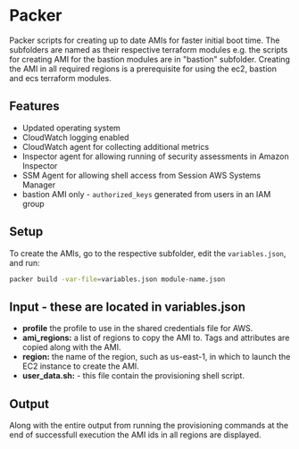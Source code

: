 # Packer
Packer scripts for creating up to date AMIs for faster initial boot time.
The subfolders are named as their respective terraform modules e.g. the scripts 
for creating AMI for the bastion modules are in "bastion" subfolder.
Creating the AMI in all required regions is a prerequisite for using the ec2, bastion and ecs terraform modules.

## Features
- Updated operating system 
- CloudWatch logging enabled
- CloudWatch agent for collecting additional metrics
- Inspector agent for allowing running of security assessments in Amazon Inspector
- SSM Agent for allowing shell access from Session AWS Systems Manager
- bastion AMI only - `authorized_keys` generated from users in an IAM group

## Setup
To create the AMIs, go to the respective subfolder, edit the `variables.json`, and run:
```bash
packer build -var-file=variables.json module-name.json
```

## Input - these are located in variables.json
- **profile** the profile to use in the shared credentials file for AWS. 
- **ami_regions:** a list of regions to copy the AMI to. Tags and attributes are copied along with the AMI. 
- **region:** the name of the region, such as us-east-1, in which to launch the EC2 instance to create the AMI.
- **user_data.sh:** - this file contain the provisioning shell script.

## Output 
Along with the entire output from running the provisioning commands at the end of successfull execution the AMI ids in all regions are displayed.



